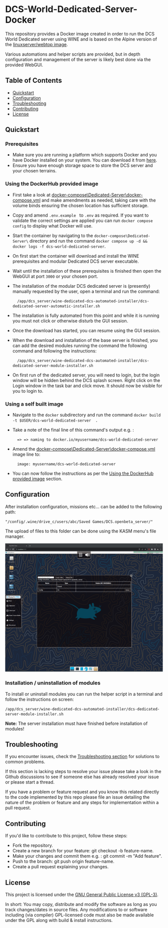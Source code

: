 # DCS-World-Dedicated-Server-Docker

This repository provides a Docker image created in order to run the DCS World Dedicated server using WINE and is based on the Alpine version of the [linuxserver/webtop image](https://docs.linuxserver.io/images/docker-webtop). 

Various automations and helper scripts are provided, but in depth configuration and management of the server is likely best done via the provided WebGUI.

## Table of Contents

- [Quickstart](#Quickstart)
- [Configuration](#Configuration)
- [Troubleshooting](#Troubleshooting)
- [Contributing](#Contributing)
- [License](#License)

## Quickstart

### Prerequisites

* Make sure you are running a platform which supports Docker and you have Docker installed on your system. You can download it from [here](https://www.docker.com/get-started).
* Ensure you have enough storage space to store the DCS server and your chosen terrains.

### Using the DockerHub provided image

* First take a look at [docker-compose\Dedicated-Server\docker-compose.yml](docker-compose\Dedicated-Server\docker-compose.yml) and make amendments as needed, taking care with the volume binds ensuring the chosen location has sufficient storage.
* Copy and amend ``.env.example `` to ``.env`` as required. If you want to validate the correct settings are applied you can run ``docker compose config`` to display what Docker will use.
* Start the container by navigating to the ``docker-compose\Dedicated-Server\`` directory and run the command ``docker compose up -d && docker logs -f dcs-world-dedicated-server``.
* On first start the container will download and install the WINE prerequisites and modular Dedicated DCS server executable. 
* Wait until the installation of these prerequisites is finished then open the WebGUI at port ``3000`` or your chosen port.
* The installation of the modular DCS dedicated server is (presently) manually requested by the user, open a terminal and run the command:
        
        /app/dcs_server/wine-dedicated-dcs-automated-installer/dcs-dedicated-server-automatic-installer.sh 
    
* The installation is fully automated from this point and while it is running you must not click or otherwise disturb the GUI session.
* Once the download has started, you can resume using the GUI session.
* When the download and installation of the base server is finished, you can add the desired modules running the command the following command and following the instructions:
        
        /app/dcs_server/wine-dedicated-dcs-automated-installer/dcs-dedicated-server-module-installer.sh

* On first run of the dedicated server, you will need to login, but the login window will be hidden behind the DCS splash screen. Right click on the Login window in the task bar and click move. It should now be visible for you to login to.

### Using a self built image

* Navigate to the ``docker`` subdirectory and run the command ``docker build   -t $USER/dcs-world-dedicated-server  .``
* Take a note of the final line of this command's output e.g. :

        => => naming to docker.io/myusername/dcs-world-dedicated-server

* Amend the [docker-compose\Dedicated-Server\docker-compose.yml](docker-compose\Dedicated-Server\docker-compose.yml) image line to: 
  
        image: myusername/dcs-world-dedicated-server

* You can now follow the instructions as per the [Using the DockerHub provided image](###Using-the-DockerHub-provided-image) section.

## Configuration

After installation configuration, missions etc... can be added to the following path:

    "/config/.wine/drive_c/users/abc/Saved Games/DCS.openbeta_server/"

The upload of files to this folder can be done using the KASM menu's file manager.

![KASM File manager screenshot](assets\images\kasm-file-manager.png "KASM File manager screenshot")

### Installation / uninstallation of modules

To install or uninstall modules you can run the helper script in a terminal and follow the instructions on screen:

    /app/dcs_server/wine-dedicated-dcs-automated-installer/dcs-dedicated-server-module-installer.sh

**Note:** The server installation must have finished before installation of modules!

## Troubleshooting

If you encounter issues, check the [Troubleshooting section](TROUBLESHOOTING.md)  for solutions to common problems.

If this section is lacking steps to resolve your issue please take a look in the Github discussions to see if someone else has already resolved your issue or 
please start a thread.

If you have a problem or feature request and you know this related directly to the code implemented by this repo please file an issue detailing the nature of the problem or feature and any steps for implementation within a pull request.

## Contributing

If you'd like to contribute to this project, follow these steps:

* Fork the repository.
* Create a new branch for your feature: git checkout -b feature-name.
* Make your changes and commit them e.g. : git commit -m "Add feature".
* Push to the branch: git push origin feature-name.
* Create a pull request explaining your changes.

## License

This project is licensed under the [GNU General Public License v3 (GPL-3)](https://www.tldrlegal.com/license/gnu-general-public-license-v3-gpl-3).

In short: You may copy, distribute and modify the software as long as you track changes/dates in source files. Any modifications to or software including (via compiler) GPL-licensed code must also be made available under the GPL along with build & install instructions.
